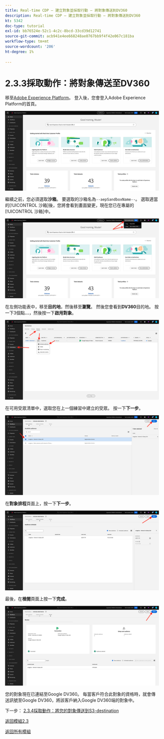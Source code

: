 ```yaml
---
title: Real-time CDP — 建立對象並採取行動 — 將對象傳送到DV360
description: Real-time CDP — 建立對象並採取行動 — 將對象傳送到DV360
kt: 5342
doc-type: tutorial
exl-id: bb76524e-52c1-4c2c-8bcd-33cd39d12741
source-git-commit: acb941e4ee668248ae0767bb9f4f42e067c181ba
workflow-type: tm+mt
source-wordcount: '206'
ht-degree: 1%

---
```


# 2.3.3採取動作：將對象傳送至DV360

移至[Adobe Experience Platform](https://experience.adobe.com/platform)。 登入後，您會登入Adobe Experience Platform的首頁。

![資料擷取](./../../../modules/datacollection/module1.2/images/home.png)

繼續之前，您必須選取&#x200B;**沙箱**。 要選取的沙箱名為``--aepSandboxName--``。 選取適當的[!UICONTROL 沙箱]後，您將會看到畫面變更，現在您已在專屬的[!UICONTROL 沙箱]中。

![資料擷取](./../../../modules/datacollection/module1.2/images/sb1.png)

在左側功能表中，移至&#x200B;**目的地**，然後移至&#x200B;**瀏覽**。 然後您會看到&#x200B;**DV360**&#x200B;目的地。 按一下3個點&#x200B;**...**，然後按一下&#x200B;**啟用對象**。

![RTCDP](./images/rtcdpmenudest.png)

在可用受眾清單中，選取您在上一個練習中建立的受眾。 按一下&#x200B;**下一步**。

![RTCDP](./images/rtcdpcreatedest3.png)

在&#x200B;**對象排程**&#x200B;頁面上，按一下&#x200B;**下一步**。

![RTCDP](./images/rtcdpcreatedest4.png)

最後，在&#x200B;**檢閱**&#x200B;頁面上按一下&#x200B;**完成**。

![RTCDP](./images/rtcdpcreatedest5.png)

您的對象現在已連結至Google DV360。 每當客戶符合此對象的資格時，就會傳送訊號至Google DV360，將該客戶納入Google DV360端的對象中。

下一步： [2.3.4採取動作：將您的對象傳送到S3-destination](./ex4.md)

[返回模組2.3](./real-time-cdp-build-a-segment-take-action.md)

[返回所有模組](../../../overview.md)
